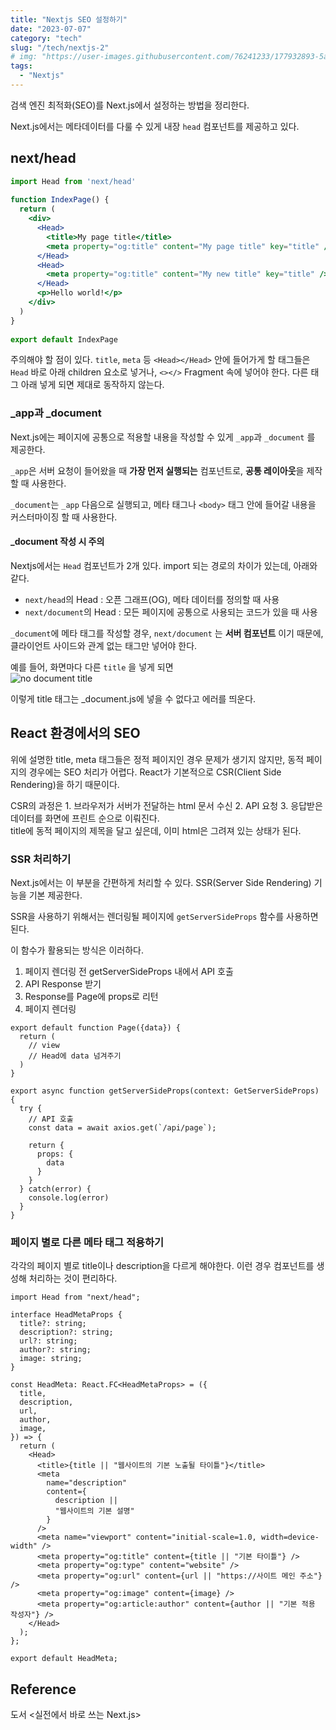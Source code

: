 ```yaml
---
title: "Nextjs SEO 설정하기"
date: "2023-07-07"
category: "tech"
slug: "/tech/nextjs-2"
# img: "https://user-images.githubusercontent.com/76241233/177932893-5a504b26-12e4-4ade-b1ce-1951d072ba82.jpg"
tags:
  - "Nextjs"
---
```

검색 엔진 최적화(SEO)를 Next.js에서 설정하는 방법을 정리한다.

Next.js에서는 메타데이터를 다룰 수 있게 내장 `head` 컴포넌트를 제공하고 있다.   

## next/head

```jsx
import Head from 'next/head'
 
function IndexPage() {
  return (
    <div>
      <Head>
        <title>My page title</title>
        <meta property="og:title" content="My page title" key="title" />
      </Head>
      <Head>
        <meta property="og:title" content="My new title" key="title" />
      </Head>
      <p>Hello world!</p>
    </div>
  )
}
 
export default IndexPage
```

주의해야 할 점이 있다. `title`, `meta` 등 `<Head></Head>` 안에 들어가게 할 태그들은 `Head` 바로 아래 children 요소로 넣거나, `<></>` Fragment 속에 넣어야 한다. 다른 태그 아래 넣게 되면 제대로 동작하지 않는다.

### _app과 _document

Next.js에는 페이지에 공통으로 적용할 내용을 작성할 수 있게 `_app`과 `_document` 를 제공한다.

`_app`은 서버 요청이 들어왔을 때 **가장 먼저 실행되는** 컴포넌트로, **공통 레이아웃**을 제작할 때 사용한다.

`_document`는 `_app` 다음으로 실행되고, 메타 태그나 `<body>` 태그 안에 들어갈 내용을 커스터마이징 할 때 사용한다.

#### _document 작성 시 주의

Nextjs에서는 `Head` 컴포넌트가 2개 있다. import 되는 경로의 차이가 있는데, 아래와 같다. 
* `next/head`의 Head : 오픈 그래프(OG), 메타 데이터를 정의할 때 사용
* `next/document`의 Head : 모든 페이지에 공통으로 사용되는 코드가 있을 때 사용

`_document`에 메타 태그를 작성할 경우, `next/document` 는 **서버 컴포넌트** 이기 때문에, 클라이언트 사이드와 관계 없는 태그만 넣어야 한다.

예를 들어, 화면마다 다른 `title` 을 넣게 되면   
![no document title](https://github.com/Yeony99/Yeony99/assets/76241233/7bcbfcdc-52e3-47d0-90e5-2789a3c85a2f)

이렇게 title 태그는 _document.js에 넣을 수 없다고 에러를 띄운다.


## React 환경에서의 SEO

위에 설명한 title, meta 태그들은 정적 페이지인 경우 문제가 생기지 않지만, 동적 페이지의 경우에는 SEO 처리가 어렵다. React가 기본적으로 CSR(Client Side Rendering)을 하기 때문이다.

CSR의 과정은 1. 브라우저가 서버가 전달하는 html 문서 수신 2. API 요청 3. 응답받은 데이터를 화면에 프린트 순으로 이뤄진다.   
title에 동적 페이지의 제목을 달고 싶은데, 이미 html은 그려져 있는 상태가 된다. 


### SSR 처리하기

Next.js에서는 이 부분을 간편하게 처리할 수 있다. SSR(Server Side Rendering) 기능을 기본 제공한다.

SSR을 사용하기 위해서는 렌더링될 페이지에 `getServerSideProps` 함수를 사용하면 된다.

이 함수가 활용되는 방식은 이러하다.
1. 페이지 렌더링 전 getServerSideProps 내에서 API 호출
2. API Response 받기
3. Response를 Page에 props로 리턴
4. 페이지 렌더링

```tsx
export default function Page({data}) {
  return (
    // view
    // Head에 data 넘겨주기
  )
}

export async function getServerSideProps(context: GetServerSideProps) {
  try {
    // API 호출
    const data = await axios.get(`/api/page`);

    return {
      props: {
        data
      }
    }
  } catch(error) {
    console.log(error)
  }
}
```


### 페이지 별로 다른 메타 태그 적용하기

각각의 페이지 별로 title이나 description을 다르게 해야한다. 이런 경우 컴포넌트를 생성해 처리하는 것이 편리하다.

```tsx
import Head from "next/head";

interface HeadMetaProps {
  title?: string;
  description?: string;
  url?: string;
  author?: string;
  image: string;
}

const HeadMeta: React.FC<HeadMetaProps> = ({
  title,
  description,
  url,
  author,
  image,
}) => {
  return (
    <Head>
      <title>{title || "웹사이트의 기본 노출될 타이틀"}</title>
      <meta
        name="description"
        content={
          description ||
          "웹사이트의 기본 설명"
        }
      />
      <meta name="viewport" content="initial-scale=1.0, width=device-width" />
      <meta property="og:title" content={title || "기본 타이틀"} />
      <meta property="og:type" content="website" />
      <meta property="og:url" content={url || "https://사이트 메인 주소"} />
      <meta property="og:image" content={image} />
      <meta property="og:article:author" content={author || "기본 적용 작성자"} />
    </Head>
  );
};

export default HeadMeta;

```



## Reference
도서 &lt;실전에서 바로 쓰는 Next.js&gt;